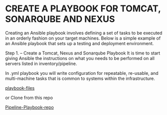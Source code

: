 # CREATE A PLAYBOOK FOR TOMCAT, SONARQUBE AND NEXUS 

Creating an Ansible playbook involves defining a set of tasks to be executed in an orderly fashion on your target machines. 
Below is a simple example of an Ansible playbook that sets up a testing and deployment environment. 

Step 1. – Create a Tomcat, Nexus and Sonarqube Playbook
It is time to start giving Ansible the instructions on what you needs to be performed on all servers listed in inventory/pipeline.

In .yml playbook you will write configuration for repeatable, re-usable, and multi-machine tasks that is common to systems within the infrastructure.

[playbook-files](./Playbook/)

or Clone from this repo 

[Pipeline-Playbook-repo]( https://github.com/emortoo/ci-pipeline-playbook.git)
 



